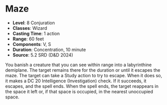 # Maze

- **Level**: 8 Conjuration
- **Classes**: Wizard
- **Casting Time**: 1 action
- **Range**: 60 feet
- **Components**: V, S
- **Duration**: Concentration, 10 minute
- **Source**: 5.2 SRD (D&D 2024)

You banish a creature that you can see within range into a labyrinthine demiplane. The target remains there for the duration or until it escapes the maze. The target can take a Study action to try to escape. When it does so, it makes a DC 20 Intelligence (Investigation) check. If it succeeds, it escapes, and the spell ends. When the spell ends, the target reappears in the space it left or, if that space is occupied, in the nearest unoccupied space.

